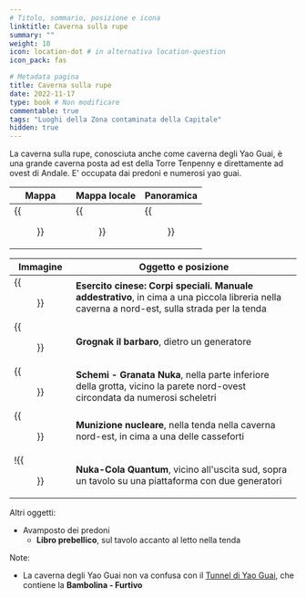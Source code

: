 ```yaml
---
# Titolo, sommario, posizione e icona
linktitle: Caverna sulla rupe
summary: ""
weight: 10
icon: location-dot # in alternativa location-question
icon_pack: fas

# Metadata pagina
title: Caverna sulla rupe
date: 2022-11-17
type: book # Non modificare
commentable: true
tags: "Luoghi della Zona contaminata della Capitale"
hidden: true
---
```




La caverna sulla rupe, conosciuta anche come caverna degli Yao Guai, è una grande caverna posta ad est della Torre Tenpenny e direttamente ad ovest di Andale. E' occupata dai predoni e numerosi yao guai. 


| Mappa                                        | Mappa locale                                 | Panoramica                               |
| -------------------------------------------- | -------------------------------------------- | ---------------------------------------- |
| {{<figure src="Cliffside_Cavern_loc.webp">}} | {{<figure src="Cliffside_Cavern_map.webp">}} | {{<figure src="Cliffside_Cavern.webp">}} |

| Immagine                                                       | Oggetto e posizione                                                                                                                           |
| -------------------------------------------------------------- | --------------------------------------------------------------------------------------------------------------------------------------------- |
| {{<figure src="FO3_CA_SOTM_Cliffside.webp">}}                  | **Esercito cinese: Corpi speciali. Manuale addestrativo**, in cima a una piccola libreria nella caverna a nord-est, sulla strada per la tenda |
| {{<figure src="Grognak_the_Barbarian_Cliffside_Cavern.webp">}} | **Grognak il barbaro**, dietro un generatore                                                                                                  |
| {{<figure src="Nuka_Grenade_Schematics_Cliffside_Cavern.jpg">}}                                            | **Schemi - Granata Nuka**, nella parte inferiore della grotta, vicino la parete nord-ovest circondata da numerosi scheletri                   |
| {{<figure src="Cliffside_Cavern_mini_nuke.webp">}}             | **Munizione nucleare**, nella tenda nella caverna nord-est, in cima a una delle casseforti                                                    |
| !{{<figure src="NCQ_Cliffside_Cavern.jpg">}}                    | **Nuka-Cola Quantum**, vicino all'uscita sud, sopra un tavolo su una piattaforma con due generatori                                           |

Altri oggetti:
- Avamposto dei predoni
	- **Libro prebellico**, sul tavolo accanto al letto nella tenda

Note:
- La caverna degli Yao Guai non va confusa con il [Tunnel di Yao Guai](../tunnel-di-yao-guai), che contiene la **Bambolina - Furtivo**


